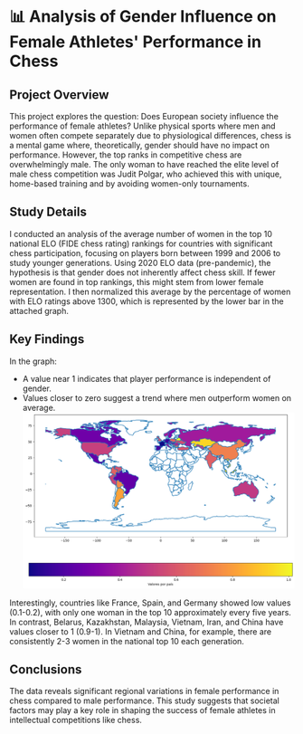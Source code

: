 # 📊 Analysis of Gender Influence on Female Athletes' Performance in Chess
## Project Overview
This project explores the question: Does European society influence the performance of female athletes? Unlike physical sports where men and women often compete separately due to physiological differences, chess is a mental game where, theoretically, gender should have no impact on performance. However, the top ranks in competitive chess are overwhelmingly male. The only woman to have reached the elite level of male chess competition was Judit Polgar, who achieved this with unique, home-based training and by avoiding women-only tournaments.

## Study Details
I conducted an analysis of the average number of women in the top 10 national ELO (FIDE chess rating) rankings for countries with significant chess participation, focusing on players born between 1999 and 2006 to study younger generations. Using 2020 ELO data (pre-pandemic), the hypothesis is that gender does not inherently affect chess skill. If fewer women are found in top rankings, this might stem from lower female representation. I then normalized this average by the percentage of women with ELO ratings above 1300, which is represented by the lower bar in the attached graph.

## Key Findings
In the graph:

- A value near 1 indicates that player performance is independent of gender.
- Values closer to zero suggest a trend where men outperform women on average.
![Fide_gender](elofemenino_mapamundi.png)

Interestingly, countries like France, Spain, and Germany showed low values (0.1-0.2), with only one woman in the top 10 approximately every five years. In contrast, Belarus, Kazakhstan, Malaysia, Vietnam, Iran, and China have values closer to 1 (0.9-1). In Vietnam and China, for example, there are consistently 2-3 women in the national top 10 each generation.

## Conclusions
The data reveals significant regional variations in female performance in chess compared to male performance. This study suggests that societal factors may play a key role in shaping the success of female athletes in intellectual competitions like chess.


